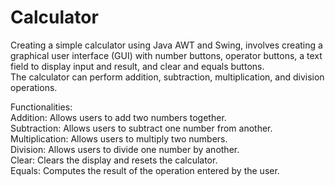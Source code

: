 # Calculator

Creating a simple calculator using Java AWT and Swing, involves creating a graphical user interface (GUI) with number buttons, operator buttons, a text field to display input and result, and clear and equals buttons.<br>
The calculator can perform addition, subtraction, multiplication, and division operations.<br>

Functionalities:<br>
Addition: Allows users to add two numbers together.<br>
Subtraction: Allows users to subtract one number from another.<br>
Multiplication: Allows users to multiply two numbers.<br>
Division: Allows users to divide one number by another.<br>
Clear: Clears the display and resets the calculator.<br>
Equals: Computes the result of the operation entered by the user.
